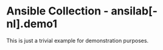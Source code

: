 # Ansible Collection - ansilab[-nl].demo1

This is just a trivial example for demonstration purposes.
